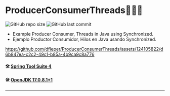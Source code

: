 # ProducerConsumerThreads🧵🐔🥚

![GitHub repo size](https://img.shields.io/github/repo-size/dfleper/ProducerConsumerThreads?logo=github)
![GitHub last commit](https://img.shields.io/github/last-commit/dfleper/ProducerConsumerThreads?color=blue&label=last-commit&logo=github&logoColor=white)

- Example Producer Consumer, Threads in Java using Synchronized. 
- Ejemplo Productor Consumidor, Hilos en Java usando Synchronized.

https://github.com/dfleper/ProducerConsumerThreads/assets/124105822/d6b847ea-c2c2-49c1-b85a-4b9ca9c8a776

#### 🛠 [Spring Tool Suite 4](https://spring.io/tools)
#### 🛠 [OpenJDK 17.0.8.1+1](https://developer.ibm.com/languages/java/semeru-runtimes/downloads/) 
-----
